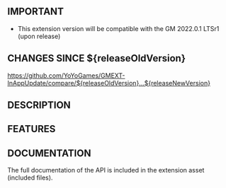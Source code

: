 ## IMPORTANT

- This extension version will be compatible with the GM 2022.0.1 LTSr1 (upon release)

## CHANGES SINCE ${releaseOldVersion}

https://github.com/YoYoGames/GMEXT-InAppUpdate/compare/${releaseOldVersion}...${releaseNewVersion}

## DESCRIPTION

## FEATURES 

## DOCUMENTATION

The full documentation of the API is included in the extension asset (included files).